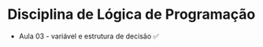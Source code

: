 # Disciplina de Lógica de Programação
<ul>
  <li>
     <p> Aula 03 - variável e estrutura de decisão &#9989; </p>
  </li>
</ul>
